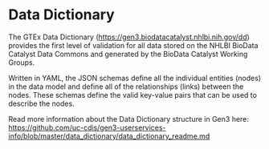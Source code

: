 # Data Dictionary

The GTEx Data Dictionary (https://gen3.biodatacatalyst.nhlbi.nih.gov/dd) provides the first level of validation for all data stored on the NHLBI BioData Catalyst Data Commons and generated by the BioData Catalyst Working Groups.

Written in YAML, the JSON schemas define all the individual entities (nodes) in the data model and define all of the relationships (links) between the nodes. These schemas define the valid key-value pairs that can be used to describe the nodes.

Read more information about the Data Dictionary structure in Gen3 here:
https://github.com/uc-cdis/gen3-userservices-info/blob/master/data_dictionary/data_dictionary_readme.md
